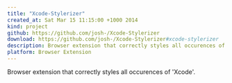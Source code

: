 ```yaml
---
title: "Xcode-Stylerizer"
created_at: Sat Mar 15 11:15:00 +1000 2014
kind: project
github: https://github.com/josh-/Xcode-Stylerizer
download: https://github.com/josh-/Xcode-Stylerizer#xcode-stylerizer
description: Browser extension that correctly styles all occurences of 'Xcode'.
platform: Browser Extension
---
```


Browser extension that correctly styles all occurences of 'Xcode'.
